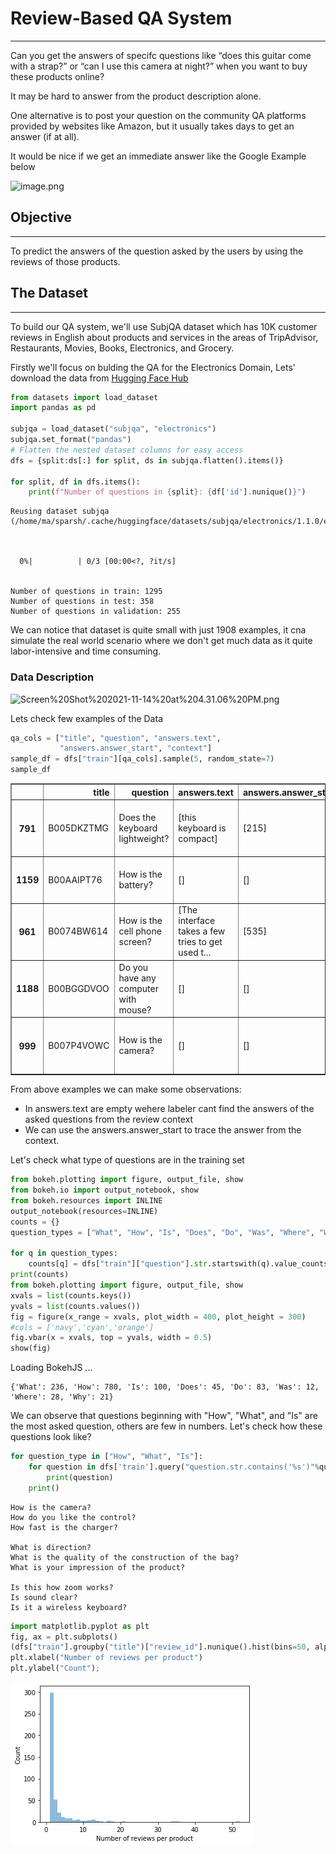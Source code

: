 # Review-Based QA System
------ 

Can you get the answers of specifc questions like “does this guitar come with a strap?” or “can I use this camera at night?” when you want to buy these products online?

It may be hard to answer from the product description alone.

One alternative is to post your question on the community QA platforms provided by websites like Amazon, but it usually takes days to get an answer (if at all).

It would be nice if we get an immediate answer like the Google Example below

![image.png](attachment:image.png)

## Objective
------

To predict the answers of the question asked by the users by using the reviews of those products.

## The Dataset
--------

To build our QA system, we'll use SubjQA dataset which has 10K customer reviews in English about products and services in the areas of TripAdvisor, Restaurants, Movies, Books, Electronics, and Grocery. 

Firstly we'll focus on bulding the QA for the Electronics Domain, Lets' download the data from [Hugging Face Hub](https://huggingface.co/datasets/subjqa)


```python
from datasets import load_dataset
import pandas as pd

subjqa = load_dataset("subjqa", "electronics")
subjqa.set_format("pandas")
# Flatten the nested dataset columns for easy access
dfs = {split:ds[:] for split, ds in subjqa.flatten().items()}

for split, df in dfs.items():
    print(f"Number of questions in {split}: {df['id'].nunique()}")
```

    Reusing dataset subjqa (/home/ma/sparsh/.cache/huggingface/datasets/subjqa/electronics/1.1.0/e5588f9298ff2d70686a00cc377e4bdccf4e32287459e3c6baf2dc5ab57fe7fd)



      0%|          | 0/3 [00:00<?, ?it/s]


    Number of questions in train: 1295
    Number of questions in test: 358
    Number of questions in validation: 255


We can notice that dataset is quite small with just 1908 examples, it cna simulate the real world scenario where we don't get much data as it quite labor-intensive and time consuming.

### Data Description

![Screen%20Shot%202021-11-14%20at%204.31.06%20PM.png](attachment:Screen%20Shot%202021-11-14%20at%204.31.06%20PM.png)

Lets check few examples of the Data


```python
qa_cols = ["title", "question", "answers.text",
           "answers.answer_start", "context"]
sample_df = dfs["train"][qa_cols].sample(5, random_state=7)
sample_df
```




<div>
<style scoped>
    .dataframe tbody tr th:only-of-type {
        vertical-align: middle;
    }

    .dataframe tbody tr th {
        vertical-align: top;
    }

    .dataframe thead th {
        text-align: right;
    }
</style>
<table border="1" class="dataframe">
  <thead>
    <tr style="text-align: right;">
      <th></th>
      <th>title</th>
      <th>question</th>
      <th>answers.text</th>
      <th>answers.answer_start</th>
      <th>context</th>
    </tr>
  </thead>
  <tbody>
    <tr>
      <th>791</th>
      <td>B005DKZTMG</td>
      <td>Does the keyboard lightweight?</td>
      <td>[this keyboard is compact]</td>
      <td>[215]</td>
      <td>I really like this keyboard.  I give it 4 star...</td>
    </tr>
    <tr>
      <th>1159</th>
      <td>B00AAIPT76</td>
      <td>How is the battery?</td>
      <td>[]</td>
      <td>[]</td>
      <td>I bought this after the first spare gopro batt...</td>
    </tr>
    <tr>
      <th>961</th>
      <td>B0074BW614</td>
      <td>How is the cell phone screen?</td>
      <td>[The interface takes a few tries to get used t...</td>
      <td>[535]</td>
      <td>Don't get me wrong, I love my e-ink kindle to ...</td>
    </tr>
    <tr>
      <th>1188</th>
      <td>B00BGGDVOO</td>
      <td>Do you have any computer with mouse?</td>
      <td>[]</td>
      <td>[]</td>
      <td>After deciding to ditch cable TV I started to ...</td>
    </tr>
    <tr>
      <th>999</th>
      <td>B007P4VOWC</td>
      <td>How is the camera?</td>
      <td>[]</td>
      <td>[]</td>
      <td>I purchased the Tab 2 for my fianc&amp;eacute; and...</td>
    </tr>
  </tbody>
</table>
</div>



From above examples we can make some observations:
- In answers.text are empty wehere labeler cant find the answers of the asked questions from the review context
- We can use the answers.answer_start to trace the answer from the context.

Let's check what type of questions are in the training set


```python
from bokeh.plotting import figure, output_file, show
from bokeh.io import output_notebook, show  
from bokeh.resources import INLINE
output_notebook(resources=INLINE)
counts = {}
question_types = ["What", "How", "Is", "Does", "Do", "Was", "Where", "Why"]

for q in question_types:
    counts[q] = dfs["train"]["question"].str.startswith(q).value_counts()[True]
print(counts)
from bokeh.plotting import figure, output_file, show
xvals = list(counts.keys())
yvals = list(counts.values())
fig = figure(x_range = xvals, plot_width = 400, plot_height = 300)
#cols = ['navy','cyan','orange']
fig.vbar(x = xvals, top = yvals, width = 0.5)
show(fig)
```



<div class="bk-root">
    <a href="https://bokeh.org" target="_blank" class="bk-logo bk-logo-small bk-logo-notebook"></a>
    <span id="3919">Loading BokehJS ...</span>
</div>




    {'What': 236, 'How': 780, 'Is': 100, 'Does': 45, 'Do': 83, 'Was': 12, 'Where': 28, 'Why': 21}









<div class="bk-root" id="3be61689-64a4-4994-bfc0-d21d1f77d717" data-root-id="3920"></div>





We can observe that questions beginning with "How", "What", and "Is" are the most asked question, others are few in numbers. Let's check how these questions look like?


```python
for question_type in ["How", "What", "Is"]:
    for question in dfs['train'].query("question.str.contains('%s')"%question_type, engine='python').sample(n=3, random_state=42)['question']:
        print(question)
    print()
```

    How is the camera?
    How do you like the control?
    How fast is the charger?
    
    What is direction?
    What is the quality of the construction of the bag?
    What is your impression of the product?
    
    Is this how zoom works?
    Is sound clear?
    Is it a wireless keyboard?
    



```python
import matplotlib.pyplot as plt
fig, ax = plt.subplots()
(dfs["train"].groupby("title")["review_id"].nunique().hist(bins=50, alpha=0.5, grid=False, ax=ax))
plt.xlabel("Number of reviews per product")
plt.ylabel("Count");
```


    
![png](output_8_0.png)
    

